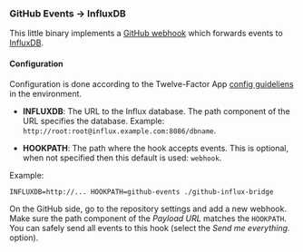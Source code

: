 ### GitHub Events -> InfluxDB

This little binary implements a [GitHub webhook][webhook] which forwards
events to [InfluxDB][influx].


#### Configuration

Configuration is done according to the Twelve-Factor App [config
guideliens][12factor-config] in the environment.

 - **INFLUXDB**: The URL to the Influx database. The path component of the URL
   specifies the database. Example: `http://root:root@influx.example.com:8086/dbname`.

 - **HOOKPATH**: The path where the hook accepts events. This is optional,
   when not specified then this default is used: `webhook`.


Example:

```shell
INFLUXDB=http://... HOOKPATH=github-events ./github-influx-bridge
```

On the GitHub side, go to the repository settings and add a new webhook. Make
sure the path component of the *Payload URL* matches the `HOOKPATH`. You can
safely send all events to this hook (select the *Send me everything.* option).


[webhook]: https://developer.github.com/webhooks/
[influx]: http://influxdb.com/
[12factor-config]: http://12factor.net/config
